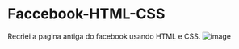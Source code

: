 # Faccebook-HTML-CSS
Recriei a pagina antiga do facebook usando HTML e CSS.
![image](https://user-images.githubusercontent.com/97411284/149033236-84e86ecf-371e-4cb0-8644-b3a9bc1b7720.png)
